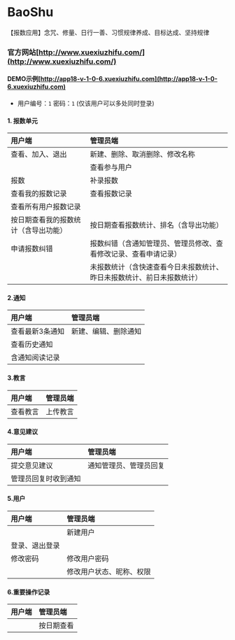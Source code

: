 # BaoShu
【报数应用】念咒、修量、日行一善、习惯规律养成、目标达成、坚持规律

### 官方网站[http://www.xuexiuzhifu.com/](http://www.xuexiuzhifu.com/)
#### DEMO示例[http://app18-v-1-0-6.xuexiuzhifu.com](http://app18-v-1-0-6.xuexiuzhifu.com) 
         
- 用户编号：`1`  密码：`1` (仅该用户可以多处同时登录)

#### 1. 报数单元
|用户端|管理员端|
|:-|:-|
|查看、加入、退出|新建、删除、取消删除、修改名称|
||查看参与用户|
|报数|补录报数|
|查看我的报数记录|查看报数记录|
|查看所有用户报数记录||
|按日期查看我的报数统计（含导出功能）|按日期查看报数统计、排名（含导出功能）|
|申请报数纠错|报数纠错（含通知管理员、管理员修改、查看修改记录、查看申请记录）|
||未报数统计（含快速查看今日未报数统计、昨日未报数统计、前日未报数统计）|
#### 2.通知
|用户端|管理员端|
|:-|:-|
|查看最新3条通知|新建、编辑、删除通知|
|查看历史通知||
|含通知阅读记录||
#### 3.教言
|用户端|管理员端|
|:-|:-|
|查看教言|上传教言|
#### 4.意见建议
|用户端|管理员端|
|:-|:-|
|提交意见建议|通知管理员、管理员回复|
|管理员回复时收到通知||
#### 5.用户
|用户端|管理员端|
|:-|:-|
||新建用户|
|登录、退出登录||
|修改密码|修改用户密码|
||修改用户状态、昵称、权限|
#### 6.重要操作记录
|用户端|管理员端|
|:-|:-|
||按日期查看|
